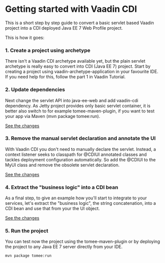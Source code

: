# Getting started with Vaadin CDI

This is a short step by step guide to convert a basic servlet based Vaadin project into a
CDI deployed Java EE 7 Web Profile project.

This is how it goes:

### 1. Create a project using archetype

There isn't a Vaadin CDI archetype available yet, but the plain servlet archetype is really easy to convert into CDI (Java EE 7) project. Start by creating a project using vaadin-archetype-application in your favourite IDE. If you need help for this, follow the part 1 in Vaadin Tutorial.

### 2. Update dependencies

Next change the servlet API into java-ee-web and add vaadin-cdi dependency. As Jetty project provides only basic servlet container, it is better also switch to for example tomee-maven-plugin, if you want to test your app via Maven (mvn package tomee:run).

[See the changes](https://github.com/mstahv/vaadin-cdi-101/commit/7a8b1490436136cac11b62ee5e3026ccca441f48)

### 3. Remove the manual servlet declaration and annotate the UI

With Vaadin CDI you don't need to manually declare the servlet. Instead, a context listener seeks to classpath for @CDIUI annotated classes and tackles deployment configuration automatically. So add the @CDIUI to the MyUI class and remove the obsolete servlet declaration.

[See the changes](https://github.com/mstahv/vaadin-cdi-101/commit/816a52a77f2c8d307c5fe4b27362f06941977b45)

### 4. Extract the "business logic" into a CDI bean

As a final step, to give an example how you'll start to integrate to your services, let's extract the "business logic", the string concatenation, into a CDI bean and use that from your the UI object.

[See the changes](https://github.com/mstahv/vaadin-cdi-101/commit/6f965b16c1f92dde9d7cccb32bbd7d14991278bd)

### 5. Run the project

You can test now the project using the tomee-maven-plugin or by deploying the project to any Java EE 7 server directly from your IDE.

    mvn package tomee:run

